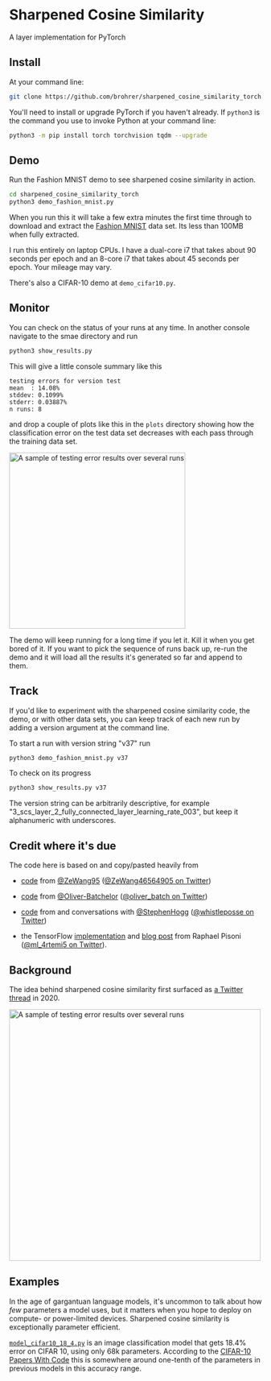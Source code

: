 # Sharpened Cosine Similarity
A layer implementation for PyTorch

## Install
At your command line:

```bash
git clone https://github.com/brohrer/sharpened_cosine_similarity_torch.git
```
You'll need to install or upgrade PyTorch if you haven't already.
If `python3` is the command you use to invoke Python at your command line:

```bash
python3 -m pip install torch torchvision tqdm --upgrade
```

## Demo
Run the Fashion MNIST demo to see sharpened cosine similarity in action.

```bash
cd sharpened_cosine_similarity_torch
python3 demo_fashion_mnist.py
```

When you run this it will take a few extra minutes the first time through to download and extract
the [Fashion MNIST](https://github.com/zalandoresearch/fashion-mnist) data set. Its less than 100MB
when fully extracted.

I run this entirely on laptop CPUs. I have a dual-core i7 that takes about 90 seconds per epoch and
an 8-core i7 that takes about 45 seconds per epoch. Your mileage may vary.

There's also a CIFAR-10 demo at `demo_cifar10.py`.

## Monitor
You can check on the status of your runs at any time. In another console navigate to the smae directory
and run

```bash
python3 show_results.py
```

This will give a little console summary like this

```
testing errors for version test
mean  : 14.08%
stddev: 0.1099%
stderr: 0.03887%
n runs: 8
```

and drop a couple of plots like this in the `plots` directory showing how the
classification error on the test data set decreases with each pass through
the training data set.

<img title="A sample of testing error results over several runs"
  src="images/results_sample.png" width=350 align=center>

The demo will keep running for a long time if you let it. Kill it when you get bored of it.
If you want to pick the sequence of runs back up, re-run the demo and it will load all
the results it's generated so far and append to them.

## Track
If you'd like to experiment with the sharpened cosine similarity code, the demo, or with other data sets,
you can keep track of each new run by adding a version argument at the command line.

To start a run with version string "v37" run

```bash
python3 demo_fashion_mnist.py v37
```

To check on its progress

```bash
python3 show_results.py v37
```

The version string can be arbitrarily descriptive, for example "3_scs_layer_2_fully_connected_layer_learning_rate_003",
but keep it alphanumeric with underscores.

## Credit where it's due
The code here is based on and copy/pasted heavily from 

* [code](https://github.com/ZeWang95/scs_pytorch/blob/main/scs.py)
from [@ZeWang95](https://github.com/ZeWang95)
([@ZeWang46564905 on Twitter](https://twitter.com/ZeWang46564905/status/1488371679936057348?s=20&t=lB_T74PcwZmlJ1rrdu8tfQ))

* [code](https://github.com/oliver-batchelor/scs_cifar/blob/main/src/scs.py)
from [@Oliver-Batchelor](https://github.com/oliver-batchelor)
([@oliver_batch on Twitter](https://twitter.com/oliver_batch/status/1488695910875820037?s=20&t=QOnrCRpXpOuC0XHApi6Z7A))

* [code](https://github.com/StephenHogg/SCS/blob/main/SCS/layer.py) from and conversations with
[@StephenHogg](https://github.com/StephenHogg) 
([@whistleposse on Twitter](https://twitter.com/whistle_posse/status/1488656595114663939?s=20&t=lB_T74PcwZmlJ1rrdu8tfQ))

* the TensorFlow [implementation](https://colab.research.google.com/drive/1Lo-P_lMbw3t2RTwpzy1p8h0uKjkCx-RB)
and [blog post](https://www.rpisoni.dev/posts/cossim-convolution/)
from Raphael Pisoni ([@ml_4rtemi5 on Twitter](https://twitter.com/ml_4rtemi5)).

## Background

The idea behind sharpened cosine similarity first surfaced as
[a Twitter thread](https://twitter.com/_brohrer_/status/1232063619657093120)
in 2020.

<img title="A sample of testing error results over several runs"
  src="images/scs_tweet.png" width=500 align=center>
  
## Examples
In the age of gargantuan language models, it's uncommon to talk about how *few* parameters a model uses,
but it matters when you hope to deploy on compute- or power-limited devices. Sharpened cosine similarity
is exceptionally parameter efficient.

[`model_cifar10_18_4.py`](model_cifar10_18_4.py) is an image classification model that gets 18.4% error on CIFAR 10, using only 68k parameters.
According to the [CIFAR-10 Papers With Code](https://paperswithcode.com/sota/image-classification-on-cifar-10?dimension=PARAMS)
this is somewhere around one-tenth of the parameters in previous models in this accuracy range.
